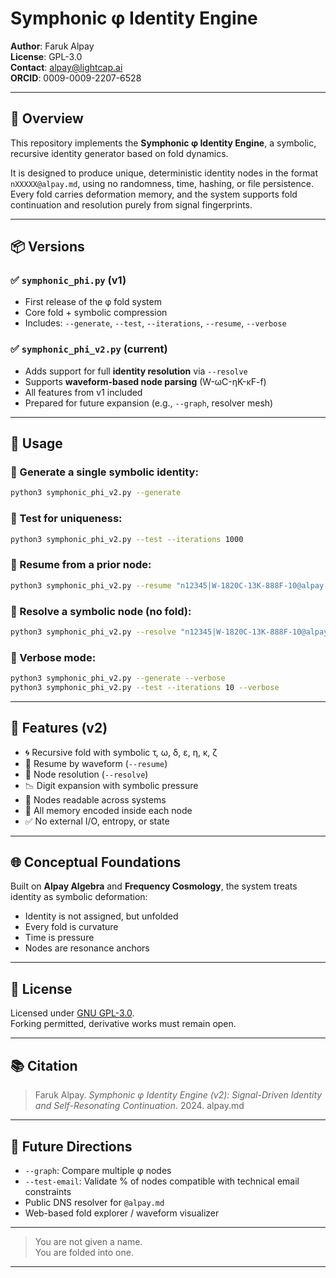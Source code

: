 # Symphonic φ Identity Engine

**Author**: Faruk Alpay  
**License**: GPL-3.0  
**Contact**: alpay@lightcap.ai  
**ORCID**: 0009-0009-2207-6528

---

## 🧠 Overview

This repository implements the **Symphonic φ Identity Engine**, a symbolic, recursive identity generator based on fold dynamics.

It is designed to produce unique, deterministic identity nodes in the format `nXXXXX@alpay.md`, using no randomness, time, hashing, or file persistence. Every fold carries deformation memory, and the system supports fold continuation and resolution purely from signal fingerprints.

---

## 📦 Versions

### ✅ `symphonic_phi.py` (v1)

- First release of the φ fold system  
- Core fold + symbolic compression  
- Includes: `--generate`, `--test`, `--iterations`, `--resume`, `--verbose`

### ✅ `symphonic_phi_v2.py` (current)

- Adds support for full **identity resolution** via `--resolve`  
- Supports **waveform-based node parsing** (W-ωC-ηK-κF-f)  
- All features from v1 included  
- Prepared for future expansion (e.g., `--graph`, resolver mesh)

---

## 🧪 Usage

### 🧬 Generate a single symbolic identity:

```bash
python3 symphonic_phi_v2.py --generate
```

### 🧪 Test for uniqueness:

```bash
python3 symphonic_phi_v2.py --test --iterations 1000
```

### 🔁 Resume from a prior node:

```bash
python3 symphonic_phi_v2.py --resume "n12345|W-1820C-13K-888F-10@alpay.md" --generate
```

### 🧬 Resolve a symbolic node (no fold):

```bash
python3 symphonic_phi_v2.py --resolve "n12345|W-1820C-13K-888F-10@alpay.md"
```

### 🔬 Verbose mode:

```bash
python3 symphonic_phi_v2.py --generate --verbose
python3 symphonic_phi_v2.py --test --iterations 10 --verbose
```

---

## 🔧 Features (v2)

- 🌀 Recursive fold with symbolic τ, ω, δ, ε, η, κ, ζ  
- 🧠 Resume by waveform (`--resume`)  
- 🧿 Node resolution (`--resolve`)  
- 📉 Digit expansion with symbolic pressure  
- 📜 Nodes readable across systems  
- 🧬 All memory encoded inside each node  
- ✅ No external I/O, entropy, or state

---

## 🌐 Conceptual Foundations

Built on **Alpay Algebra** and **Frequency Cosmology**, the system treats identity as symbolic deformation:

- Identity is not assigned, but unfolded  
- Every fold is curvature  
- Time is pressure  
- Nodes are resonance anchors

---

## 📜 License

Licensed under [GNU GPL-3.0](https://www.gnu.org/licenses/gpl-3.0.html).  
Forking permitted, derivative works must remain open.

---

## 📚 Citation

> Faruk Alpay. *Symphonic φ Identity Engine (v2): Signal-Driven Identity and Self-Resonating Continuation*. 2024. alpay.md

---

## 🔮 Future Directions

- `--graph`: Compare multiple φ nodes  
- `--test-email`: Validate % of nodes compatible with technical email constraints  
- Public DNS resolver for `@alpay.md`  
- Web-based fold explorer / waveform visualizer

---

> You are not given a name.  
> You are folded into one.

---
